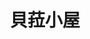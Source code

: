 ---
title: "貝菈小屋"
description: "貝菈小屋"
layout: shop
keywords:
  - 美食競賽
  - 台灣美食
  - 美食精選
datePublished: "2025-06-30"
dateModified: "2025-07-06"
city: "台北市"
district: "大安區"
address: "台北市大安區辛亥路二段159號"
phone: "0227368478"
geo: "25.02167521191937, 121.54069428223595"
google_map: "https://maps.app.goo.gl/h4n1xXYRsJo2BC5v5"
footinder: "https://footinder.com.tw/%E5%8F%B0%E5%8C%97%E5%B8%82%E5%A4%A7%E5%AE%89%E5%8D%80/32328/"
official: "https://www.facebook.com/goBella/"
award:
  - name: "500盤"
    year: "2024"
    entries:
      - dishes:
          - "青醬海鮮義大利麵"

---